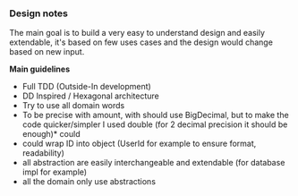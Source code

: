 ### Design notes

The main goal is to build a very easy to understand design and easily extendable, it's based on few uses cases and the
design would change based on new input.

****Main guidelines****

* Full TDD (Outside-In development)
* DD Inspired / Hexagonal architecture
* Try to use all domain words
* To be precise with amount, with should use BigDecimal, but to make the code quicker/simpler I used double (for 2
  decimal precision it should be enough)* could
* could wrap ID into object (UserId for example to ensure format, readability)
* all abstraction are easily interchangeable and extendable (for database impl for example)
* all the domain only use abstractions
